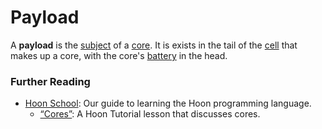 # Payload

A **payload** is the [subject](/glossary/subject) of a [core](/glossary/core). It is exists in the tail of the [cell](/glossary/cell) that makes up a core, with the core's [battery](/glossary/battery) in the head.

### Further Reading

- [Hoon School](/courses/hoon-school/): Our guide to learning the Hoon programming language.
  - [“Cores”](/courses/hoon-school/F-cores#cores): A Hoon Tutorial lesson that discusses cores.
